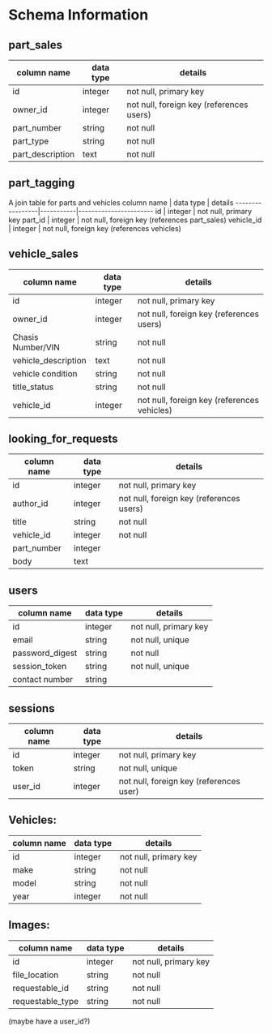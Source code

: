 # Schema Information

## part_sales
column name      | data type | details
-----------------|-----------|-----------------------
id               | integer   | not null, primary key
owner_id         | integer   | not null, foreign key (references users)
part_number      | string   | not null
part_type        | string    | not null
part_description | text      | not null


## part_tagging
A join table for parts and vehicles
column name      | data type | details
-----------------|-----------|-----------------------
id               | integer   | not null, primary key
part_id          | integer   | not null, foreign key (references part_sales)
vehicle_id       | integer   | not null, foreign key (references vehicles)


## vehicle_sales
column name         | data type | details
--------------------|-----------|-----------------------
id                  | integer   | not null, primary key
owner_id            | integer   | not null, foreign key (references users)
Chasis Number/VIN   | string    | not null
vehicle_description | text      | not null
vehicle condition   | string    | not null
title_status        | string    | not null
vehicle_id          | integer   | not null, foreign key (references vehicles)

## looking_for_requests
column name   | data type | details
--------------|-----------|-----------------------
id            | integer   | not null, primary key
author_id     | integer   | not null, foreign key (references users)
title         | string    | not null
vehicle_id    | integer   | not null
part_number   | integer   |
body          | text      |

## users
column name     | data type | details
----------------|-----------|-----------------------
id              | integer   | not null, primary key
email           | string    | not null, unique
password_digest | string    | not null
session_token   | string    | not null, unique
contact number  | string    |


## sessions
column name     | data type | details
----------------|-----------|-----------------------
id              | integer   | not null, primary key
token           | string    | not null, unique
user_id         | integer   | not null, foreign key (references user)


## Vehicles:
column name     | data type | details
----------------|-----------|-----------------------
id              | integer   | not null, primary key
make            | string    | not null
model           | string    | not null
year            | integer   | not null

## Images:
column name       | data type | details
------------------|-----------|-----------------------
id                | integer   | not null, primary key
file_location     | string    | not null
requestable_id    | string    | not null
requestable_type  | string    | not null
(maybe have a user_id?)
